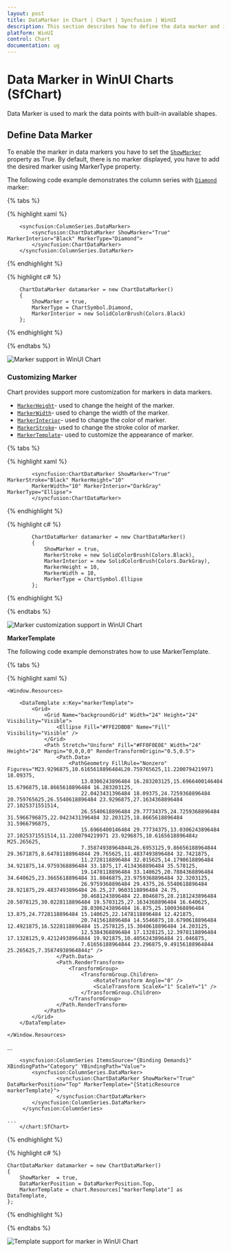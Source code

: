```yaml
---
layout: post
title: DataMarker in Chart | Chart | Syncfusion | WinUI
description: This section describes how to define the data marker and its properties for customization in WinUI Charts.
platform: WinUI
control: Chart
documentation: ug
---
```


# Data Marker in WinUI Charts (SfChart)

Data Marker is used to mark the data points with built-in available shapes.

## Define Data Marker

To enable the marker in data markers you have to set the [`ShowMarker`](https://help.syncfusion.com/cr/WinUI/Syncfusion.UI.Xaml.Charts.ChartDataMarkerBase.html#Syncfusion_UI_Xaml_Charts_ChartDataMarkerBase_ShowMarker) property as True. By default, there is no marker displayed, you have to add the desired marker using MarkerType property.

The following code example demonstrates the column series with [`Diamond`](https://help.syncfusion.com/cr/WinUI/Syncfusion.UI.Xaml.Charts.ChartSymbol.html) marker:


{% tabs %}

{% highlight xaml %}

        <syncfusion:ColumnSeries.DataMarker>
            <syncfusion:ChartDataMarker ShowMarker="True" MarkerInterior="Black" MarkerType="Diamond">
            </syncfusion:ChartDataMarker>
        </syncfusion:ColumnSeries.DataMarker> 

{% endhighlight %}

{% highlight c# %}

        ChartDataMarker datamarker = new ChartDataMarker()
        {
            ShowMarker = true,
            MarkerType = ChartSymbol.Diamond,
            MarkerInterior = new SolidColorBrush(Colors.Black)          
        };

{% endhighlight %}

{% endtabs %}

![Marker support in WinUI Chart](DataMarkers_images/Marker.png)


### Customizing Marker

Chart provides support more customization for markers in data markers. 

* [`MarkerHeight`](https://help.syncfusion.com/cr/WinUI/Syncfusion.UI.Xaml.Charts.ChartDataMarkerBase.html#Syncfusion_UI_Xaml_Charts_ChartDataMarkerBase_MarkerHeight)- used to change the height of the marker.
* [`MarkerWidth`](https://help.syncfusion.com/cr/WinUI/Syncfusion.UI.Xaml.Charts.ChartDataMarkerBase.html#Syncfusion_UI_Xaml_Charts_ChartDataMarkerBase_MarkerWidth)- used to change the width of the marker.
* [`MarkerInterior`](https://help.syncfusion.com/cr/WinUI/Syncfusion.UI.Xaml.Charts.ChartDataMarkerBase.html#Syncfusion_UI_Xaml_Charts_ChartDataMarkerBase_MarkerInterior)- used to change the color of marker.
* [`MarkerStroke`](https://help.syncfusion.com/cr/WinUI/Syncfusion.UI.Xaml.Charts.ChartDataMarkerBase.html#Syncfusion_UI_Xaml_Charts_ChartDataMarkerBase_MarkerStroke)- used to change the stroke color of marker.
* [`MarkerTemplate`](https://help.syncfusion.com/cr/WinUI/Syncfusion.UI.Xaml.Charts.ChartDataMarkerBase.html#Syncfusion_UI_Xaml_Charts_ChartDataMarkerBase_MarkerTemplate)- used to customize the appearance of marker.

{% tabs %}

{% highlight xaml %}

            <syncfusion:ChartDataMarker ShowMarker="True" MarkerStroke="Black" MarkerHeight="10" 
            MarkerWidth="10" MarkerInterior="DarkGray" MarkerType="Ellipse">
            </syncfusion:ChartDataMarker>

{% endhighlight %}

{% highlight c# %}

            ChartDataMarker datamarker = new ChartDataMarker()
            {
                ShowMarker = true,
                MarkerStroke = new SolidColorBrush(Colors.Black),
                MarkerInterior = new SolidColorBrush(Colors.DarkGray),
                MarkerHeight = 10,
                MarkerWidth = 10,
                MarkerType = ChartSymbol.Ellipse
            };

{% endhighlight %}

{% endtabs %}

![Marker customization support in WinUI Chart](DataMarkers_images/Custom_Marker.png)


**MarkerTemplate**

The following code example demonstrates how to use MarkerTemplate.

{% tabs %}

{% highlight xaml %}

    <Window.Resources>
 
        <DataTemplate x:Key="markerTemplate">
            <Grid>
                <Grid Name="backgroundGrid" Width="24" Height="24" Visibility="Visible">
                    <Ellipse Fill="#FFE2DBDB" Name="Fill" Visibility="Visible" />
                </Grid>
                <Path Stretch="Uniform" Fill="#FF0F0E0E" Width="24" Height="24" Margin="0,0,0,0" RenderTransformOrigin="0.5,0.5">
                    <Path.Data>
                        <PathGeometry FillRule="Nonzero" Figures="M23.9296875,10.6165618896484L20.759765625,11.2200794219971 18.09375,
                            13.0306243896484 16.283203125,15.6966400146484 15.6796875,18.8665618896484 16.283203125,
                            22.0423431396484 18.09375,24.7259368896484 20.759765625,26.5540618896484 23.9296875,27.1634368896484 27.1025371551514,
                            26.5540618896484 29.77734375,24.7259368896484 31.5966796875,22.0423431396484 32.203125,18.8665618896484 31.5966796875,
                            15.6966400146484 29.77734375,13.0306243896484 27.1025371551514,11.2200794219971 23.9296875,10.6165618896484z M25.265625,
                            7.35874938964844L26.6953125,9.86656188964844 29.3671875,8.64781188964844 29.765625,11.4837493896484 32.7421875,
                            11.2728118896484 32.015625,14.1790618896484 34.921875,14.9759368896484 33.1875,17.4134368896484 35.578125,
                            19.1478118896484 33.140625,20.7884368896484 34.640625,23.3665618896484 31.8046875,23.9759368896484 32.3203125,
                            26.9759368896484 29.4375,26.5540618896484 28.921875,29.4837493896484 26.25,27.9603118896484 24.75,
                            30.4681243896484 22.8046875,28.2181243896484 20.5078125,30.0228118896484 19.5703125,27.1634368896484 16.640625,
                            28.0306243896484 16.875,25.1009368896484 13.875,24.7728118896484 15.140625,22.1478118896484 12.421875,
                            20.7415618896484 14.5546875,18.6790618896484 12.4921875,16.5228118896484 15.2578125,15.3040618896484 14.203125,
                            12.5384368896484 17.1328125,12.3978118896484 17.1328125,9.42124938964844 19.921875,10.4056243896484 21.046875,
                            7.61656188964844 23.296875,9.49156188964844 25.265625,7.35874938964844z" />
                    </Path.Data>
                    <Path.RenderTransform>
                        <TransformGroup>
                            <TransformGroup.Children>
                                <RotateTransform Angle="0" />
                                <ScaleTransform ScaleX="1" ScaleY="1" />
                            </TransformGroup.Children>
                        </TransformGroup>
                    </Path.RenderTransform>
                </Path>
            </Grid>
        </DataTemplate>

    </Window.Resources>

<Grid>
        <chart:SfChart  Width="400" Height="300" >
    ...
            
        <syncfusion:ColumnSeries ItemsSource="{Binding Demands}" XBindingPath="Category" YBindingPath="Value">
            <syncfusion:ColumnSeries.DataMarker>
                    <syncfusion:ChartDataMarker ShowMarker="True" DataMarkerPosition="Top" MarkerTemplate="{StaticResource markerTemplate}">
                    </syncfusion:ChartDataMarker>
            </syncfusion:ColumnSeries.DataMarker>
         </syncfusion:ColumnSeries>

    ...
        </chart:SfChart>
</Grid>
        
{% endhighlight %}

{% highlight c# %}

    ChartDataMarker datamarker = new ChartDataMarker()
    {
        ShowMarker  = true,
        DataMarkerPosition = DataMarkerPosition.Top,
        MarkerTemplate = chart.Resources["markerTemplate"] as DataTemplate,
    };

{% endhighlight %}

{% endtabs %}

![Template support for marker in WinUI Chart](DataMarkers_images/Marker_SymbolTemplate.png)
